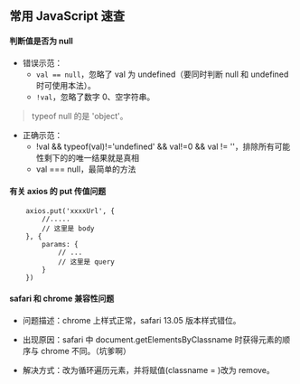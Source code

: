 ## 常用 JavaScript 速查

#### 判断值是否为 null

- 错误示范：
    - `val == null`，忽略了 val 为 undefined（要同时判断 null 和 undefined 时可使用本法）。
    - `!val`，忽略了数字 0、空字符串。

> typeof null 的是 'object'。

- 正确示范：
    - !val && typeof(val)!='undefined' && val!=0 && val != ''，排除所有可能性剩下的的唯一结果就是真相
    -  val === null，最简单的方法

#### 有关 axios 的 put 传值问题

```
    axios.put('xxxxUrl', {
        //.....
        // 这里是 body
    }, {
        params: {
            // ...
            // 这里是 query
        }
    })
```

#### safari 和 chrome 兼容性问题

- 问题描述：chrome 上样式正常，safari 13.05 版本样式错位。

- 出现原因：safari 中 document.getElementsByClassname 时获得元素的顺序与 chrome 不同。（坑爹啊）

- 解决方式：改为循环遍历元素，并将赋值(classname = )改为 remove。